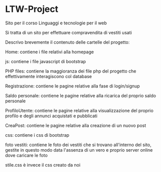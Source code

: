 # LTW-Project
Sito per il corso Linguaggi e tecnologie per il web

Si tratta di un sito per effettuare compravendita di vestiti usati

Descrivo brevemente il contenuto delle cartelle del progetto:

Home: contiene i file relativi alla homepage






js: contiene i file javascript di bootstrap





PHP files: contiene la maggioranza dei file php del progetto che effettivamente interagiscono col database





Registrazione: contiene le pagine relative alla fase di login/signup






Saldo personale: contiene le pagine relative alla ricarica del proprio saldo personale





ProfiloUtente: contiene le pagine relative alla visualizzazione del proprio profilo e degli annunci acquistati e pubblicati






CreaPost: contiene le pagine relative alla creazione di un nuovo post






css: contiene i css di bootstrap






foto vestiti: contiene le foto dei vestiti che si trovano all'interno del sito, gestite in questo modo data l'assenza di un vero e proprio server online dove caricare le foto






stile.css è invece il css creato da noi

